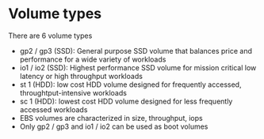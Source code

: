 # Volume types

There are 6 volume types

* gp2 / gp3 (SSD): General purpose SSD volume that balances price and performance for a wide variety of workloads
* io1 / io2 (SSD): Highest performance SSD volume for mission critical low latency or high throughput workloads
* st 1 (HDD): low cost HDD volume designed for frequently accessed, throughtput-intensive workloads
* sc 1 (HDD): lowest cost HDD volume designed for less frequently accessed workloads
* EBS volumes are characterized in size, throughput, iops
* Only gp2 / gp3 and io1 / io2 can be used as boot volumes
